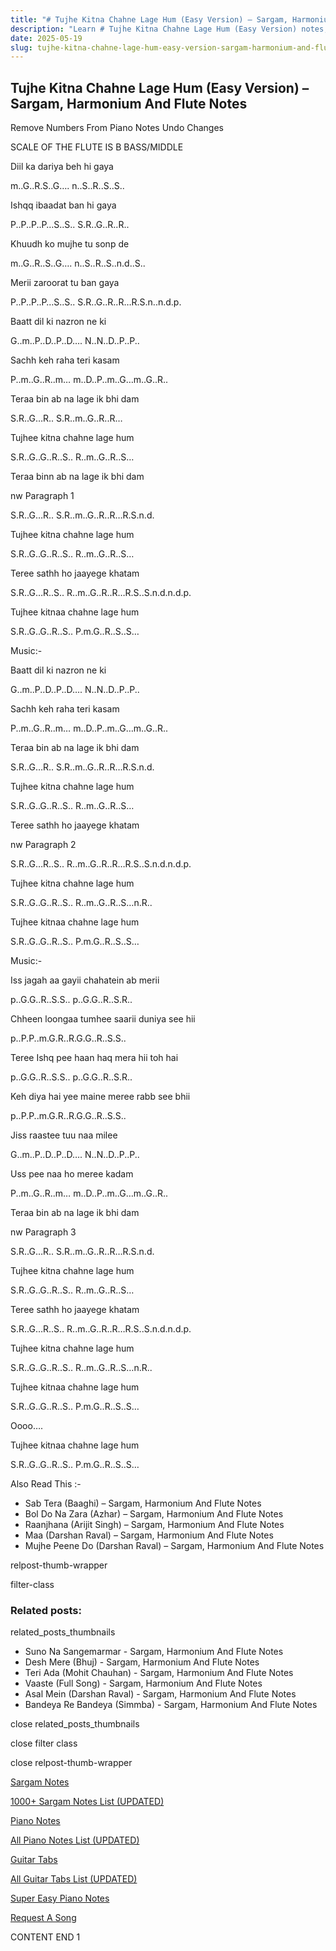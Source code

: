 ```yaml
---
title: "# Tujhe Kitna Chahne Lage Hum (Easy Version) – Sargam, Harmonium And Flute Notes"
description: "Learn # Tujhe Kitna Chahne Lage Hum (Easy Version) notes, sargam, harmonium notations and flute notes. Easy step-by-step tutorial for beginners."
date: 2025-05-19
slug: tujhe-kitna-chahne-lage-hum-easy-version-sargam-harmonium-and-flute-notes
---
```


## Tujhe Kitna Chahne Lage Hum (Easy Version) – Sargam, Harmonium And Flute Notes

Remove Numbers From Piano Notes
Undo Changes

SCALE OF THE FLUTE IS B BASS/MIDDLE

Diil ka dariya beh hi gaya

m..G..R.S..G…. n..S..R..S..S..

Ishqq ibaadat ban hi gaya

P..P..P..P…S..S.. S.R..G..R..R..

Khuudh ko mujhe tu sonp de

m..G..R..S..G…. n..S..R..S..n.d..S..

Merii zaroorat tu ban gaya

P..P..P..P…S..S.. S.R..G..R..R…R.S.n..n.d.p.

Baatt dil ki nazron ne ki

G..m..P..D..P..D…. N..N..D..P..P..

Sachh keh raha teri kasam

P..m..G..R..m… m..D..P..m..G…m..G..R..

Teraa bin ab na lage ik bhi dam

S.R..G…R.. S.R..m..G..R..R…

Tujhee kitna chahne lage hum

S.R..G..G..R..S.. R..m..G..R..S…

Teraa binn ab na lage ik bhi dam

nw Paragraph 1

S.R..G…R.. S.R..m..G..R..R…R.S.n.d.

Tujhee kitna chahne lage hum

S.R..G..G..R..S.. R..m..G..R..S…

Teree sathh ho jaayege khatam

S.R..G…R..S.. R..m..G..R..R…R.S..S.n.d.n.d.p.

Tujhee kitnaa chahne lage hum

S.R..G..G..R..S.. P.m.G..R..S..S…

Music:-

Baatt dil ki nazron ne ki

G..m..P..D..P..D…. N..N..D..P..P..

Sachh keh raha teri kasam

P..m..G..R..m… m..D..P..m..G…m..G..R..

Teraa bin ab na lage ik bhi dam

S.R..G…R.. S.R..m..G..R..R…R.S.n.d.

Tujhee kitna chahne lage hum

S.R..G..G..R..S.. R..m..G..R..S…

Teree sathh ho jaayege khatam

nw Paragraph 2

S.R..G…R..S.. R..m..G..R..R…R.S..S.n.d.n.d.p.

Tujhee kitna chahne lage hum

S.R..G..G..R..S.. R..m..G..R..S…n.R..

Tujhee kitnaa chahne lage hum

S.R..G..G..R..S.. P.m.G..R..S..S…

Music:-

Iss jagah aa gayii chahatein ab merii

p..G.G..R..S.S.. p..G.G..R..S.R..

Chheen loongaa tumhee saarii duniya see hii

p..P.P..m.G.R..R.G.G..R..S.S..

Teree Ishq pee haan haq mera hii toh hai

p..G.G..R..S.S.. p..G.G..R..S.R..

Keh diya hai yee maine meree rabb see bhii

p..P.P..m.G.R..R.G.G..R..S.S..

Jiss raastee tuu naa milee

G..m..P..D..P..D…. N..N..D..P..P..

Uss pee naa ho meree kadam

P..m..G..R..m… m..D..P..m..G…m..G..R..

Teraa bin ab na lage ik bhi dam

nw Paragraph 3

S.R..G…R.. S.R..m..G..R..R…R.S.n.d.

Tujhee kitna chahne lage hum

S.R..G..G..R..S.. R..m..G..R..S…

Teree sathh ho jaayege khatam

S.R..G…R..S.. R..m..G..R..R…R.S..S.n.d.n.d.p.

Tujhee kitna chahne lage hum

S.R..G..G..R..S.. R..m..G..R..S…n.R..

Tujhee kitnaa chahne lage hum

S.R..G..G..R..S.. P.m.G..R..S..S…

Oooo….

Tujhee kitnaa chahne lage hum

S.R..G..G..R..S.. P.m.G..R..S..S…

Also Read This :-

* Sab Tera (Baaghi) – Sargam, Harmonium And Flute Notes
* Bol Do Na Zara (Azhar) – Sargam, Harmonium And Flute Notes
* Raanjhana (Arijit Singh) – Sargam, Harmonium And Flute Notes
* Maa (Darshan Raval) – Sargam, Harmonium And Flute Notes
* Mujhe Peene Do (Darshan Raval) – Sargam, Harmonium And Flute Notes

relpost-thumb-wrapper

filter-class

### Related posts:

related_posts_thumbnails

* Suno Na Sangemarmar - Sargam, Harmonium And Flute Notes
* Desh Mere (Bhuj) - Sargam, Harmonium And Flute Notes
* Teri Ada (Mohit Chauhan) - Sargam, Harmonium And Flute Notes
* Vaaste (Full Song) - Sargam, Harmonium And Flute Notes
* Asal Mein (Darshan Raval) - Sargam, Harmonium And Flute Notes
* Bandeya Re Bandeya (Simmba) - Sargam, Harmonium And Flute Notes

close related_posts_thumbnails

close filter class

close relpost-thumb-wrapper

[Sargam Notes](https://www.notationsworld.com/sargam-notes.html)

[1000+ Sargam Notes List (UPDATED)](https://www.notationsworld.com/all-songs-list-sargam-notes.html)

[Piano Notes](https://www.notationsworld.com/piano-notes.html)

[All Piano Notes List (UPDATED)](https://www.notationsworld.com/all-songs-list-piano-notes.html)

[Guitar Tabs](https://www.notationsworld.com/guitar-tabs.html)

[All Guitar Tabs List (UPDATED)](https://www.notationsworld.com/all-songs-list-guitar-tabs.html)

[Super Easy Piano Notes](https://studywall.in/)

[Request A Song](https://www.notationsworld.com/request-a-song.html)

CONTENT END 1

